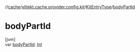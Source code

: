 //[cache](../../../index.md)/[xlitekt.cache.provider.config.kit](../index.md)/[KitEntryType](index.md)/[bodyPartId](body-part-id.md)

# bodyPartId

[jvm]\
var [bodyPartId](body-part-id.md): [Int](https://kotlinlang.org/api/latest/jvm/stdlib/kotlin/-int/index.html)
